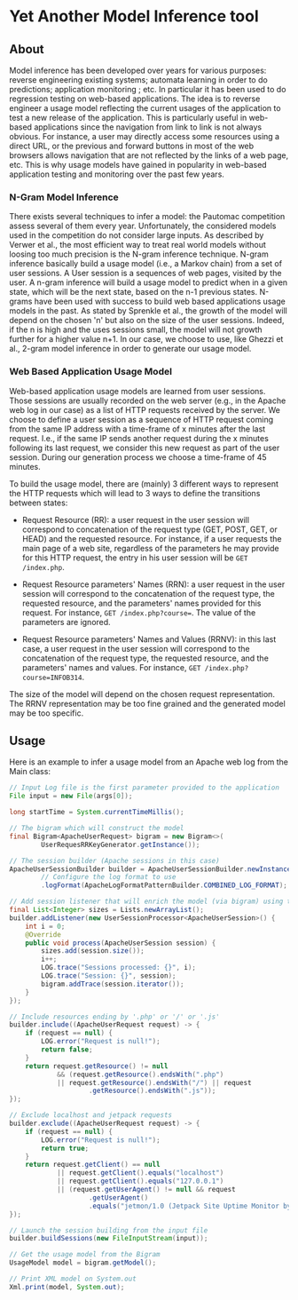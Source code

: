 # Yet Another Model Inference tool

## About

Model inference has been developed over years for various purposes: reverse engineering
existing systems; automata learning in order to do predictions; application monitoring ; etc.
In particular it has been used to do regression testing on web-based applications. The
idea is to reverse engineer a usage model reflecting the current usages of the application
to test a new release of the application. This is particularly useful in web-based applications
since the navigation from link to link is not always obvious. For instance, a user may
directly access some resources using a direct URL, or the previous and forward buttons
in most of the web browsers allows navigation that are not reflected by the links of a
web page, etc. This is why usage models have gained in popularity in web-based application
testing and monitoring over the past few years.

### N-Gram Model Inference

There exists several techniques to infer a model: the Pautomac competition assess several
of them every year. Unfortunately, the considered models used in the competition do not
consider large inputs. As described by Verwer et al., the most efficient
way to treat real world models without loosing too much precision is the N-gram inference
technique. N-gram inference basically build a usage model (i.e., a Markov chain) from a set
of user sessions. A User session is a sequences of web pages, visited by the user. A n-gram
inference will build a usage model to predict when in a given state, which will be the
next state, based on the n-1 previous states. N-grams have been used with success to build
web based applications usage models in the past. As stated by Sprenkle et al., the growth
of the model will depend on the chosen 'n' but also on the size of the user sessions.
Indeed, if the n is high and the uses sessions small, the model will not growth further for
a higher value n+1. In our case, we choose to use, like Ghezzi et al., 2-gram model inference
in order to generate our usage model.

### Web Based Application Usage Model

Web-based application usage models are learned from user sessions. Those sessions are usually
recorded on the web server (e.g., in the Apache web log in our case) as a list of HTTP requests
received by the server. We choose to define a user session as a sequence of HTTP request coming
from the same IP address with a time-frame of x minutes after the last request. I.e., if the
same IP sends another request during the x minutes following its last request, we consider this
new request as part of the user session. During our generation process we choose a time-frame of 45 minutes.

To build the usage model, there are (mainly) 3 different ways to represent the HTTP requests which will
lead to 3 ways to define the transitions between states:

* Request Resource (RR): a user request in the user session will correspond to concatenation of the
request type (GET, POST, GET, or HEAD) and the requested resource. For instance, if a user requests
the main page of a web site, regardless of  the parameters he may provide for this HTTP request,
the entry in his user session will be `GET /index.php`.

* Request Resource parameters' Names (RRN): a user request in the user session will correspond to
the concatenation of the request type, the requested resource, and the parameters' names provided
for this request. For instance, `GET /index.php?course=`. The value of the parameters are ignored.

* Request Resource parameters' Names and Values (RRNV): in this last case, a user request in the
user session will correspond to the concatenation of the request type, the requested resource,
and the parameters' names and values. For instance, `GET /index.php?course=INFOB314`.

The size of the model will depend on the chosen request representation. The RRNV representation
may be too fine grained and the generated model may be too specific.


## Usage

Here is an example to infer a usage model from an Apache web log from the Main class:

```java
// Input Log file is the first parameter provided to the application
File input = new File(args[0]);

long startTime = System.currentTimeMillis();

// The bigram which will construct the model
final Bigram<ApacheUserRequest> bigram = new Bigram<>(
        UserRequesRRKeyGenerator.getInstance());

// The session builder (Apache sessions in this case)
ApacheUserSessionBuilder builder = ApacheUserSessionBuilder.newInstance()
        // Configure the log format to use
        .logFormat(ApacheLogFormatPatternBuilder.COMBINED_LOG_FORMAT);

// Add session listener that will enrich the model (via bigram) using the session
final List<Integer> sizes = Lists.newArrayList();
builder.addListener(new UserSessionProcessor<ApacheUserSession>() {
    int i = 0;
    @Override
    public void process(ApacheUserSession session) {
        sizes.add(session.size());
        i++;
        LOG.trace("Sessions processed: {}", i);
        LOG.trace("Session: {}", session);
        bigram.addTrace(session.iterator());
    }
});

// Include resources ending by '.php' or '/' or '.js'
builder.include((ApacheUserRequest request) -> {
    if (request == null) {
        LOG.error("Request is null!");
        return false;
    }
    return request.getResource() != null
            && (request.getResource().endsWith(".php")
            || request.getResource().endsWith("/") || request
                    .getResource().endsWith(".js"));
});

// Exclude localhost and jetpack requests
builder.exclude((ApacheUserRequest request) -> {
    if (request == null) {
        LOG.error("Request is null!");
        return true;
    }
    return request.getClient() == null
            || request.getClient().equals("localhost")
            || request.getClient().equals("127.0.0.1")
            || (request.getUserAgent() != null && request
                    .getUserAgent()
                    .equals("jetmon/1.0 (Jetpack Site Uptime Monitor by WordPress.com)"));
});

// Launch the session building from the input file
builder.buildSessions(new FileInputStream(input));

// Get the usage model from the Bigram
UsageModel model = bigram.getModel();

// Print XML model on System.out
Xml.print(model, System.out);
```
